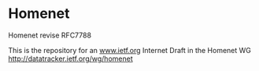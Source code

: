 # Homenet
Homenet revise RFC7788

This is the repository for an www.ietf.org Internet Draft
in the Homenet WG http://datatracker.ietf.org/wg/homenet


